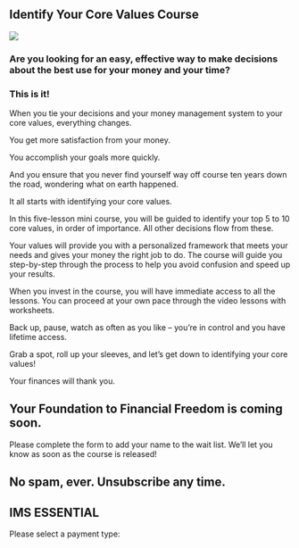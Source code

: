 ## Identify Your Core Values Course

![](https://yourfinanciallaunchpad.com/wp-content/uploads/2020/11/core-values-iStock-685774898-300x202.jpg)

### Are you looking for an easy, effective way to make decisions about the best use for your money and your time?

### This is it!

When you tie your decisions and your money management system to your core values, everything changes.

You get more satisfaction from your money.

You accomplish your goals more quickly.

And you ensure that you never find yourself way off course ten years down the road, wondering what on earth happened.

It all starts with identifying your core values.

In this five-lesson mini course, you will be guided to identify your top 5 to 10 core values, in order of importance. All other decisions flow from these.

Your values will provide you with a personalized framework that meets your needs and gives your money the right job to do. The course will guide you step-by-step through the process to help you avoid confusion and speed up your results.

When you invest in the course, you will have immediate access to all the lessons. You can proceed at your own pace through the video lessons with worksheets.

Back up, pause, watch as often as you like – you’re in control and you have lifetime access.

Grab a spot, roll up your sleeves, and let’s get down to identifying your core values!

Your finances will thank you.

## Your Foundation to Financial Freedom is coming soon.

Please complete the form to add your name to the wait list. We’ll let you know as soon as the course is released!

## No spam, ever. Unsubscribe any time.

## IMS ESSENTIAL

Please select a payment type: